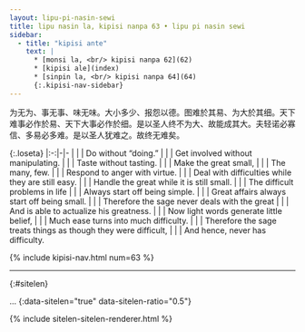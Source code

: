 ```yaml
---
layout: lipu-pi-nasin-sewi
title: lipu nasin la, kipisi nanpa 63 • lipu pi nasin sewi
sidebar:
  - title: "kipisi ante"
    text: |
      * [monsi la, <br/> kipisi nanpa 62](62)
      * [kipisi ale](index)
      * [sinpin la, <br/> kipisi nanpa 64](64)
      {:.kipisi-nav-sidebar}
---
```


为无为、事无事、味无味。大小多少、报怨以德。图难於其易、为大於其细。天下难事必作於易、天下大事必作於细。是以圣人终不为大、故能成其大。夫轻诺必寡信、多易必多难。是以圣人犹难之。故终无难矣。

{:.loseta}
|:-:|-|-
|  |  | Do without “doing.”
|  |  | Get involved without manipulating.
|  |  | Taste without tasting.
|  |  | Make the great small,
|  |  | The many, few.
|  |  | Respond to anger with virtue.
|  |  | Deal with difficulties while they are still easy.
|  |  | Handle the great while it is still small.
|  |  | The difficult problems in life
|  |  | Always start off being simple.
|  |  | Great affairs always start off being small.
|  |  | Therefore the sage never deals with the great
|  |  | And is able to actualize his greatness.
|  |  | Now light words generate little belief,
|  |  | Much ease turns into much difficulty.
|  |  | Therefore the sage treats things as though they were difficult,
|  |  | And hence, never has difficulty.

{% include kipisi-nav.html num=63 %}

-------
{:#sitelen}

...
{:data-sitelen="true" data-sitelen-ratio="0.5"}

{% include sitelen-sitelen-renderer.html %}
